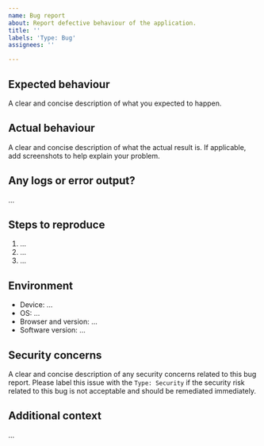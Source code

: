 ```yaml
---
name: Bug report
about: Report defective behaviour of the application.
title: ''
labels: 'Type: Bug'
assignees: ''

---
```


## Expected behaviour

A clear and concise description of what you expected to happen.

## Actual behaviour

A clear and concise description of what the actual result is. If applicable, add screenshots to help explain your problem.

## Any logs or error output?

…

## Steps to reproduce

1. …
2. …
3. …

## Environment

 - Device: …
 - OS: …
 - Browser and version: …
 - Software version: …

## Security concerns

A clear and concise description of any security concerns related to this bug report. 
Please label this issue with the `Type: Security` if the security risk related to this bug is not acceptable and should be remediated immediately.

## Additional context

…
